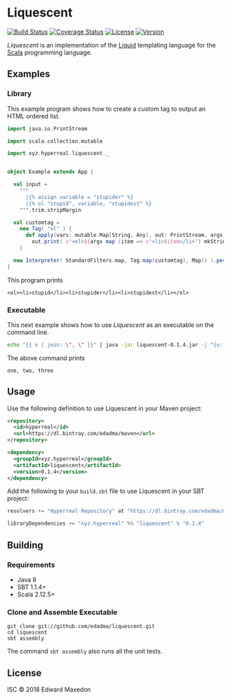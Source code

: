 Liquescent
==========

[![Build Status](https://www.travis-ci.org/edadma/liquescent.svg?branch=master)](https://www.travis-ci.org/edadma/liquescent)
[![Coverage Status](https://coveralls.io/repos/github/edadma/liquescent/badge.svg?branch=master)](https://coveralls.io/github/edadma/liquescent?branch=master)
[![License](https://img.shields.io/badge/license-ISC-blue.svg)](https://github.com/edadma/liquescent/blob/master/LICENSE)
[![Version](https://img.shields.io/badge/latest_release-v0.1.4-orange.svg)](https://github.com/edadma/liquescent/releases/tag/v0.1.4)

*Liquescent* is an implementation of the [Liquid](https://shopify.github.io/liquid/) templating language for the [Scala](http://scala-lang.org) programming language.


Examples
--------

### Library

This example program shows how to create a custom tag to output an HTML ordered list.

```scala
import java.io.PrintStream

import scala.collection.mutable

import xyz.hyperreal.liquescent._


object Example extends App {

  val input =
    """
      |{% assign variable = "stupider" %}
      |{% ol "stupid", variable, "stupidest" %}
    """.trim.stripMargin

  val customtag =
    new Tag( "ol" ) {
      def apply(vars: mutable.Map[String, Any], out: PrintStream, args: List[Any]) =
        out.print( s"<ol>${args map (item => s"<li>$item</li>") mkString}</ol>" )
    }

  new Interpreter( StandardFilters.map, Tag.map(customtag), Map() ).perform( LiquescentParser.parse(input), Console.out )
}
```

This program prints

    <ol><li>stupid</li><li>stupider</li><li>stupidest</li></ol>


### Executable

This next example shows how to use *Liquescent* as an executable on the command line.

```bash
echo "{{ v | join: \", \" }}" | java -jar liquescent-0.1.4.jar -j "{v: [\"one\", \"two\", \"three\"]}" --
```

The above command prints

    one, two, three


Usage
-----

Use the following definition to use Liquescent in your Maven project:

```xml
<repository>
  <id>hyperreal</id>
  <url>https://dl.bintray.com/edadma/maven</url>
</repository>

<dependency>
  <groupId>xyz.hyperreal</groupId>
  <artifactId>liquescent</artifactId>
  <version>0.1.4</version>
</dependency>
```

Add the following to your `build.sbt` file to use Liquescent in your SBT project:

```sbt
resolvers += "Hyperreal Repository" at "https://dl.bintray.com/edadma/maven"

libraryDependencies += "xyz.hyperreal" %% "liquescent" % "0.1.4"
```

Building
--------

### Requirements

- Java 8
- SBT 1.1.4+
- Scala 2.12.5+

### Clone and Assemble Executable

    git clone git://github.com/edadma/liquescent.git
    cd liquescent
    sbt assembly

The command `sbt assembly` also runs all the unit tests.


License
-------

ISC © 2018 Edward Maxedon